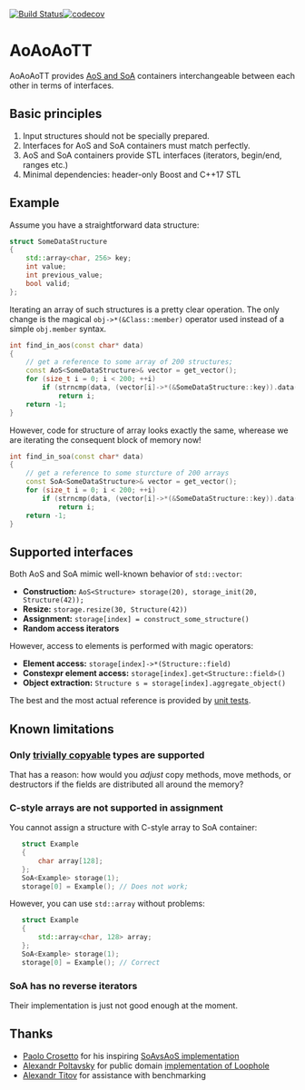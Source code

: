 [![Build Status](https://travis-ci.com/pavelkryukov/AoAoAoTT.svg?branch=master)](https://travis-ci.com/pavelkryukov/AoAoAoTT)[![codecov](https://codecov.io/gh/pavelkryukov/aoaoaott/branch/master/graph/badge.svg)](https://codecov.io/gh/pavelkryukov/aoaoaott)

# AoAoAoTT

AoAoAoTT provides [AoS and SoA](https://en.wikipedia.org/wiki/AOS_and_SOA) containers interchangeable between each other in terms of interfaces.

## Basic principles

1. Input structures should not be specially prepared.
2. Interfaces for AoS and SoA containers must match perfectly.
3. AoS and SoA containers provide STL interfaces (iterators, begin/end, ranges etc.)
4. Minimal dependencies: header-only Boost and C++17 STL

## Example

Assume you have a straightforward data structure:

```c++
struct SomeDataStructure
{
    std::array<char, 256> key;
    int value;
    int previous_value;
    bool valid;
};
```

Iterating an array of such structures is a pretty clear operation. The only change is the magical `obj->*(&Class::member)` operator used instead of a simple `obj.member` syntax.
```c++
int find_in_aos(const char* data)
{
    // get a reference to some array of 200 structures;
    const AoS<SomeDataStructure>& vector = get_vector();
    for (size_t i = 0; i < 200; ++i)
        if (strncmp(data, (vector[i]->*(&SomeDataStructure::key)).data(), 256) == 0)
            return i;
    return -1;
}
```

However, code for structure of array looks exactly the same, wherease we are iterating the consequent block of memory now!
```c++
int find_in_soa(const char* data)
{
    // get a reference to some sturcture of 200 arrays
    const SoA<SomeDataStructure>& vector = get_vector();
    for (size_t i = 0; i < 200; ++i)
        if (strncmp(data, (vector[i]->*(&SomeDataStructure::key)).data(), 256) == 0)
            return i;
    return -1;
}
```

## Supported interfaces

Both AoS and SoA mimic well-known behavior of `std::vector`:

* **Construction:** `AoS<Structure> storage(20), storage_init(20, Structure(42));`
* **Resize:** `storage.resize(30, Structure(42))`
* **Assignment:** `storage[index] = construct_some_structure()`
* **Random access iterators**

However, access to elements is performed with magic operators:
* **Element access:** `storage[index]->*(Structure::field)`
* **Constexpr element access:** `storage[index].get<Structure::field>()` 
* **Object extraction:** `Structure s = storage[index].aggregate_object()`

The best and the most actual reference is provided by [unit tests](https://github.com/pavelkryukov/AoAoAoTT/blob/master/test/test.cpp).

## Known limitations

### Only [trivially copyable](https://en.cppreference.com/w/cpp/named_req/TriviallyCopyable) types are supported

That has a reason: how would you _adjust_ copy methods, move methods, or destructors if the fields are distributed all around the memory?

### C-style arrays are not supported in assignment

You cannot assign a structure with C-style array to SoA container:

```c++
   struct Example
   {
       char array[128];
   };
   SoA<Example> storage(1);
   storage[0] = Example(); // Does not work;
```

However, you can use `std::array` without problems:

```c++
   struct Example
   {
       std::array<char, 128> array;
   };
   SoA<Example> storage(1);
   storage[0] = Example(); // Correct
```

### SoA has no reverse iterators

Their implementation is just not good enough at the moment.


## Thanks

* [Paolo Crosetto](https://github.com/crosetto) for his inspiring [SoAvsAoS implementation](https://github.com/crosetto/SoAvsAoS)
* [Alexandr Poltavsky](https://github.com/alexpolt) for public domain [implementation of Loophole](https://github.com/alexpolt/luple)
* [Alexandr Titov](https://github.com/alexander-titov) for assistance with benchmarking
